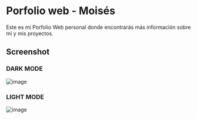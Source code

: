 # Porfolio web - Moisés

Este es mi Porfolio Web personal donde encontrarás más información sobre mí y mis proyectos. 

## Screenshot
### DARK MODE
![image](https://github.com/sitesafemoi/porfolio-moi/assets/128161888/f6612fa9-fc1b-47d7-bbb8-7d14aa5e0d98)


### LIGHT MODE
![image](https://github.com/sitesafemoi/porfolio-moi/assets/128161888/a0382bdd-159a-4ec9-8369-11a9acd0f8d7)


